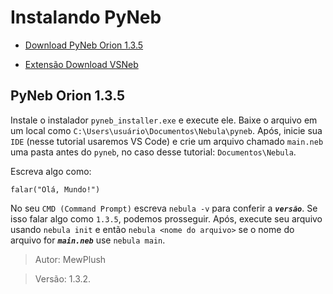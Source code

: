 # Instalando PyNeb

- [Download PyNeb Orion 1.3.5](https://github.com/rdb231-com231/pyneb/releases/tag/orion-1.0.0-alpha)

- [Extensão Download VSNeb](https://github.com/rdb231-com231/vsnebula/releases/tag/Base)

## PyNeb Orion 1.3.5
Instale o instalador `pyneb_installer.exe` e execute ele. 
Baixe o arquivo em um local como `C:\Users\usuário\Documentos\Nebula\pyneb`.
Após, inicie sua `IDE` (nesse tutorial usaremos VS Code) e crie um arquivo chamado `main.neb` uma pasta antes do `pyneb`, no caso desse tutorial: `Documentos\Nebula`.

Escreva algo como:
```
falar("Olá, Mundo!")
```

No seu `CMD (Command Prompt)` escreva `nebula -v` para conferir a ***`versão`***. Se isso falar algo como `1.3.5`, podemos prosseguir. Após, execute seu arquivo usando `nebula init` e então `nebula <nome do arquivo>` se o nome do arquivo for ***`main.neb`*** use `nebula main`.

> Autor: MewPlush

> Versão: 1.3.2.
